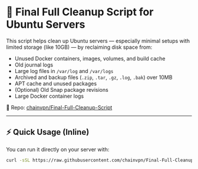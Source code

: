 # 🧹 Final Full Cleanup Script for Ubuntu Servers

This script helps clean up Ubuntu servers — especially minimal setups with limited storage (like 10GB) — by reclaiming disk space from:

- Unused Docker containers, images, volumes, and build cache
- Old journal logs
- Large log files in `/var/log` and `/var/logs`
- Archived and backup files (`.zip`, `.tar`, `.gz`, `.log`, `.bak`) over 10MB
- APT cache and unused packages
- (Optional) Old Snap package revisions
- Large Docker container logs

📁 Repo: [chainvpn/Final-Full-Cleanup-Script](https://github.com/chainvpn/Final-Full-Cleanup-Script)

---

## ⚡ Quick Usage (Inline)

You can run it directly on your server with:

```bash
curl -sSL https://raw.githubusercontent.com/chainvpn/Final-Full-Cleanup-Script/main/cleanup.sh | sudo bash
